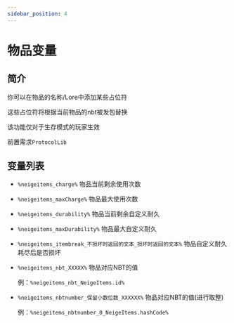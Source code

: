 ```yaml
---
sidebar_position: 4
---
```


# 物品变量

## 简介

你可以在物品的名称/Lore中添加某些占位符

这些占位符将根据当前物品的nbt被发包替换

该功能仅对于生存模式的玩家生效

前置需求`ProtocolLib`

## 变量列表

* `%neigeitems_charge%` 物品当前剩余使用次数

* `%neigeitems_maxCharge%` 物品最大使用次数

* `%neigeitems_durability%` 物品当前剩余自定义耐久

* `%neigeitems_maxDurability%` 物品最大自定义耐久

* `%neigeitems_itembreak_不损坏时返回的文本_损坏时返回的文本%` 物品自定义耐久耗尽后是否损坏

* `%neigeitems_nbt_XXXXX%` 物品对应NBT的值

    例：`%neigeitems_nbt_NeigeItems.id%`

* `%neigeitems_nbtnumber_保留小数位数_XXXXXX%` 物品对应NBT的值(进行取整)

    例：`%neigeitems_nbtnumber_0_NeigeItems.hashCode%`
